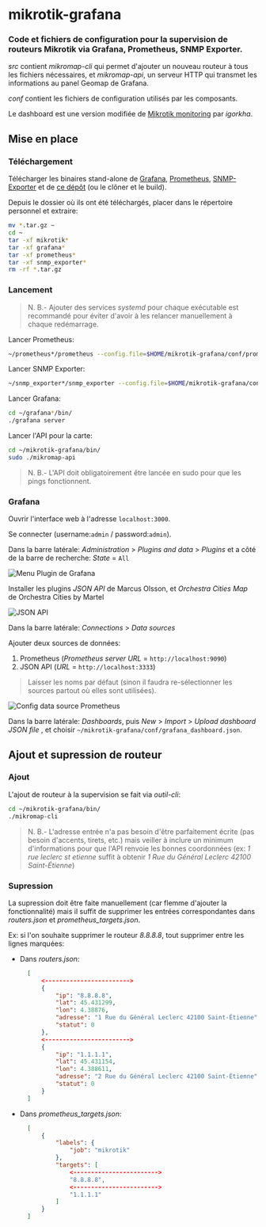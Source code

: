 # mikrotik-grafana

### Code et fichiers de configuration pour la supervision de routeurs Mikrotik via Grafana, Prometheus, SNMP Exporter.

*src* contient *mikromap-cli* qui permet d'ajouter un nouveau routeur à tous les fichiers nécessaires, et *mikromap-api*, un serveur HTTP qui transmet les informations au panel Geomap de Grafana.

*conf* contient les fichiers de configuration utilisés par les composants.

Le dashboard est une version modifiée de [Mikrotik monitoring](https://grafana.com/grafana/dashboards/14420-mikrotik-monitoring/) par *igorkha*.

## Mise en place

### Téléchargement

Télécharger les binaires stand-alone de [Grafana](https://grafana.com/get/?tab=self-managed), [Prometheus](https://prometheus.io/download/), [SNMP-Exporter](https://github.com/prometheus/snmp_exporter/releases) et de [ce dépôt](https://github.com/bakraw/mikrotik-grafana/releases) (ou le clôner et le build).

Depuis le dossier où ils ont été téléchargés, placer dans le répertoire personnel et extraire:
```bash
mv *.tar.gz ~
cd ~
tar -xf mikrotik*
tar -xf grafana*
tar -xf prometheus*
tar -xf snmp_exporter*
rm -rf *.tar.gz
```

### Lancement

> N. B.- Ajouter des services *systemd* pour chaque exécutable est recommandé pour éviter d'avoir à les relancer manuellement à chaque redémarrage.

Lancer Prometheus:
```bash
~/prometheus*/prometheus --config.file=$HOME/mikrotik-grafana/conf/prometheus_config.yml
```

Lancer SNMP Exporter:
```bash
~/snmp_exporter*/snmp_exporter --config.file=$HOME/mikrotik-grafana/conf/snmp_config.yml
```

Lancer Grafana:
```bash
cd ~/grafana*/bin/
./grafana server
```

Lancer l'API pour la carte:
```bash
cd ~/mikrotik-grafana/bin/
sudo ./mikromap-api
```

> N. B.- L'API doit obligatoirement être lancée en sudo pour que les pings fonctionnent.

### Grafana

Ouvrir l'interface web à l'adresse ```localhost:3000```.

Se connecter (username:```admin``` / password:```admin```).

Dans la barre latérale: *Administration* > *Plugins and data* > *Plugins* et a côté de la barre de recherche: *State* = ```All```

![Menu Plugin de Grafana](https://github.com/bakraw/mikrotik-grafana/assets/161661948/ee092fb0-bfa8-4260-801c-b95fcdd0b77b)

Installer les plugins *JSON API* de Marcus Olsson, et *Orchestra Cities Map* de Orchestra Cities by Martel

![JSON API](https://github.com/bakraw/mikrotik-grafana/assets/161661948/28660e68-0f56-4d53-92a4-50dd030e6fb7)

Dans la barre latérale: *Connections* > *Data sources*

Ajouter deux sources de données:
1. Prometheus (*Prometheus server URL* = ```http://localhost:9090```)
2. JSON API (*URL* = ```http://localhost:3333```)

> Laisser les noms par défaut (sinon il faudra re-sélectionner les sources partout où elles sont utilisées).

![Config data source Prometheus](https://github.com/bakraw/mikrotik-grafana/assets/161661948/cd5f8abe-a194-4a92-9e77-a2ad1b673a86)

Dans la barre latérale: *Dashboards*, puis *New* > *Import* > *Upload dashboard JSON file* , et choisir ```~/mikrotik-grafana/conf/grafana_dashboard.json```.

## Ajout et supression de routeur

### Ajout

L'ajout de routeur à la supervision se fait via *outil-cli*:
```bash
cd ~/mikrotik-grafana/bin/
./mikromap-cli
```

> N. B.- L'adresse entrée n'a pas besoin d'être parfaitement écrite (pas besoin d'accents, tirets, etc.) mais veiller à inclure un minimum d'informations pour que l'API renvoie les bonnes coordonnées (ex: *1 rue leclerc st etienne* suffit à obtenir *1 Rue du Général Leclerc 42100 Saint-Étienne*)

### Supression

La supression doit être faite manuellement (car flemme d'ajouter la fonctionnalité) mais il suffit de supprimer les entrées correspondantes dans *routers.json* et *prometheus_targets.json*.

Ex: si l'on souhaite supprimer le routeur *8.8.8.8*, tout supprimer entre les lignes marquées:
- Dans *routers.json*:
  ```json
    [
        <------------------------>
        {  
            "ip": "8.8.8.8",
            "lat": 45.431299,
            "lon": 4.38876,
            "adresse": "1 Rue du Général Leclerc 42100 Saint-Étienne",
            "statut": 0
        }, 
        <------------------------>
        {
            "ip": "1.1.1.1",
            "lat": 45.431154,
            "lon": 4.388611,
            "adresse": "2 Rue du Général Leclerc 42100 Saint-Étienne",
            "statut": 0
        }
    ]
  ```
- Dans *prometheus_targets.json*:
  ```json
    [
        {
            "labels": {
                "job": "mikrotik"
            },
            "targets": [
                <------------------------>
                "8.8.8.8",
                <------------------------>
                "1.1.1.1"
            ]
        }
    ]
  ```
